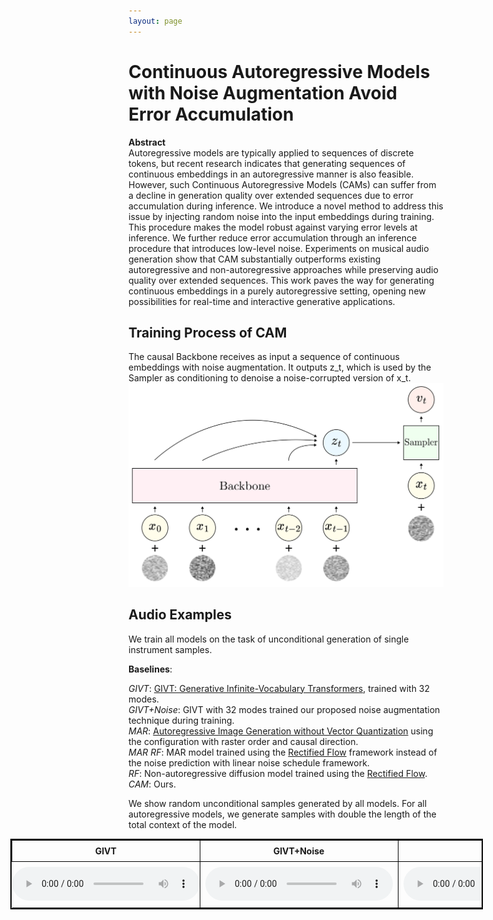 ```yaml
---
layout: page
---
```


<style>
table {
  border-collapse: collapse;
  width: 100%;
}

th, td {
  border: 1px solid black;
  padding: 8px;
  text-align: center;
} 

/* Style for the empty cells in the second row */
tr:nth-child(even) td:first-child { 
  border: none; /* Remove border for empty cells */
  padding: 0;   /* Remove padding for empty cells */
}
</style>

# Continuous Autoregressive Models with Noise Augmentation Avoid Error Accumulation


**Abstract**  
Autoregressive models are typically applied to sequences of discrete tokens, but recent research indicates that generating sequences of continuous embeddings in an autoregressive manner is also feasible. However, such Continuous Autoregressive Models (CAMs) can suffer from a decline in generation quality over extended sequences due to error accumulation during inference. We introduce a novel method to address this issue by injecting random noise into the input embeddings during training. This procedure makes the model robust against varying error levels at inference. We further reduce error accumulation through an inference procedure that introduces low-level noise. Experiments on musical audio generation show that CAM substantially outperforms existing autoregressive and non-autoregressive approaches while preserving audio quality over extended sequences. This work paves the way for generating continuous embeddings in a purely autoregressive setting, opening new possibilities for real-time and interactive generative applications.

## Training Process of CAM
The causal Backbone receives as input a sequence of continuous embeddings with noise augmentation. It outputs z_t, which is used by the Sampler as conditioning to denoise a noise-corrupted version of x_t.
<img src="imgs/training.png">


## Audio Examples

We train all models on the task of unconditional generation of single instrument samples.

__Baselines__:

*GIVT*: [GIVT: Generative Infinite-Vocabulary Transformers](https://arxiv.org/abs/2312.02116), trained with 32 modes.  
*GIVT+Noise*: GIVT with 32 modes trained our proposed noise augmentation technique during training.  
*MAR*: [Autoregressive Image Generation without Vector Quantization](https://arxiv.org/abs/2406.11838) using the configuration with raster order and causal direction.  
*MAR RF*: MAR model trained using the [Rectified Flow](https://arxiv.org/abs/2209.03003) framework instead of the noise prediction with linear noise schedule framework.  
*RF*: Non-autoregressive diffusion model trained using the [Rectified Flow](https://arxiv.org/abs/2209.03003).  
*CAM*: Ours.  


We show random unconditional samples generated by all models. For all autoregressive models, we generate samples with double the length of the total context of the model.


<table style="margin-left: -5cm !important; width: 150%; border-collapse: collapse; border: 2px solid black; text-align: center;">
  <!-- Sample 1 -->
  <tr>
    <th style="width: 16.66%;">GIVT</th> 
    <th style="width: 16.66%;">GIVT+Noise</th>
    <th style="width: 16.66%;">MAR</th>
    <th style="width: 16.66%;">MAR RF</th>
    <th style="width: 16.66%;">RF</th>
    <th style="width: 16.66%;">CAM</th>
  </tr>
  <tr>
    <td>
      <audio src="givt/1.mp3" controls></audio>
    </td>
    <td>
      <audio src="givt_noise/1.mp3" controls></audio>
    </td>
    <td>
      <audio src="mar/1.mp3" controls></audio>
    </td>
    <td>
      <audio src="mar_rf/1.mp3" controls></audio>
    </td>
    <td>
      <audio src="rf/1.mp3" controls></audio>
    </td>
    <td>
      <audio src="cam/1.mp3" controls></audio>
    </td>
  </tr>

</table>
